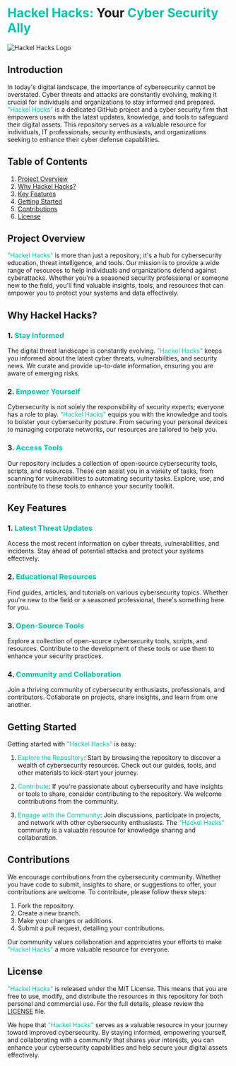 # <span style="color:#00c3a9">Hackel Hacks:</span> Your <span style="color:#00c3a9">Cyber Security Ally</span>

![Hackel Hacks Logo](https://miro.medium.com/v2/resize:fit:828/format:webp/1*MATCNMq44frE-CHSVjTY0A.png)

## Introduction

In today's digital landscape, the importance of cybersecurity cannot be overstated. Cyber threats and attacks are constantly evolving, making it crucial for individuals and organizations to stay informed and prepared. <span style="color:#00c3a9">"Hackel Hacks"</span> is a dedicated GitHub project and a cyber security firm that empowers users with the latest updates, knowledge, and tools to safeguard their digital assets. This repository serves as a valuable resource for individuals, IT professionals, security enthusiasts, and organizations seeking to enhance their cyber defense capabilities.

## Table of Contents

1. [Project Overview](#project-overview)
2. [Why Hackel Hacks?](#why-hackel-hacks)
3. [Key Features](#key-features)
4. [Getting Started](#getting-started)
5. [Contributions](#contributions)
6. [License](#license)

## Project Overview

<span style="color:#00c3a9">"Hackel Hacks"</span> is more than just a repository; it's a hub for cybersecurity education, threat intelligence, and tools. Our mission is to provide a wide range of resources to help individuals and organizations defend against cyberattacks. Whether you're a seasoned security professional or someone new to the field, you'll find valuable insights, tools, and resources that can empower you to protect your systems and data effectively.

## Why Hackel Hacks?

### 1. <span style="color:#00c3a9">Stay Informed</span>

The digital threat landscape is constantly evolving. <span style="color:#00c3a9">"Hackel Hacks"</span> keeps you informed about the latest cyber threats, vulnerabilities, and security news. We curate and provide up-to-date information, ensuring you are aware of emerging risks.

### 2. <span style="color:#00c3a9">Empower Yourself</span>

Cybersecurity is not solely the responsibility of security experts; everyone has a role to play. <span style="color:#00c3a9">"Hackel Hacks"</span> equips you with the knowledge and tools to bolster your cybersecurity posture. From securing your personal devices to managing corporate networks, our resources are tailored to help you.

### 3. <span style="color:#00c3a9">Access Tools</span>

Our repository includes a collection of open-source cybersecurity tools, scripts, and resources. These can assist you in a variety of tasks, from scanning for vulnerabilities to automating security tasks. Explore, use, and contribute to these tools to enhance your security toolkit.

## Key Features

### 1. <span style="color:#00c3a9">Latest Threat Updates</span>

Access the most recent information on cyber threats, vulnerabilities, and incidents. Stay ahead of potential attacks and protect your systems effectively.

### 2. <span style="color:#00c3a9">Educational Resources</span>

Find guides, articles, and tutorials on various cybersecurity topics. Whether you're new to the field or a seasoned professional, there's something here for you.

### 3. <span style="color:#00c3a9">Open-Source Tools</span>

Explore a collection of open-source cybersecurity tools, scripts, and resources. Contribute to the development of these tools or use them to enhance your security practices.

### 4. <span style="color:#00c3a9">Community and Collaboration</span>

Join a thriving community of cybersecurity enthusiasts, professionals, and contributors. Collaborate on projects, share insights, and learn from one another.

## Getting Started

Getting started with <span style="color:#00c3a9">"Hackel Hacks"</span> is easy:

1. <span style="color:#00c3a9">Explore the Repository</span>: Start by browsing the repository to discover a wealth of cybersecurity resources. Check out our guides, tools, and other materials to kick-start your journey.

2. <span style="color:#00c3a9">Contribute</span>: If you're passionate about cybersecurity and have insights or tools to share, consider contributing to the repository. We welcome contributions from the community.

3. <span style="color:#00c3a9">Engage with the Community</span>: Join discussions, participate in projects, and network with other cybersecurity enthusiasts. The <span style="color:#00c3a9">"Hackel Hacks"</span> community is a valuable resource for knowledge sharing and collaboration.

## Contributions

We encourage contributions from the cybersecurity community. Whether you have code to submit, insights to share, or suggestions to offer, your contributions are welcome. To contribute, please follow these steps:

1. Fork the repository.
2. Create a new branch.
3. Make your changes or additions.
4. Submit a pull request, detailing your contributions.

Our community values collaboration and appreciates your efforts to make <span style="color:#00c3a9">"Hackel Hacks"</span> a more valuable resource for everyone.

## License

<span style="color:#00c3a9">"Hackel Hacks"</span> is released under the MIT License. This means that you are free to use, modify, and distribute the resources in this repository for both personal and commercial use. For the full details, please review the [LICENSE](LICENSE) file.

We hope that <span style="color:#00c3a9">"Hackel Hacks"</span> serves as a valuable resource in your journey toward improved cybersecurity. By staying informed, empowering yourself, and collaborating with a community that shares your interests, you can enhance your cybersecurity capabilities and help secure your digital assets effectively.

